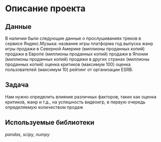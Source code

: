 # Описание проекта

## Данные

В наличии были следующие данные о прослушиваниях треков в сервисе Яндекс.Музыка:
название игры
платформа
год выпуска
жанр игры
продажи в Северной Америке (миллионы проданных копий)
продажи в Европе (миллионы проданных копий)
продажи в Японии (миллионы проданных копий)
продажи в других странах (миллионы проданных копий)
оценка критиков (максимум 100)
оценка пользователей (максимум 10)
рейтинг от организации ESRB.

## Задача

Нам нужно определить влияние различных факторов, таких как оценка критиков, жанр и т.д., на успешность видеоигр, в первую очередь определяемую количеством продаж

## Используемые библиотеки
*pandas, scipy, numpy*
